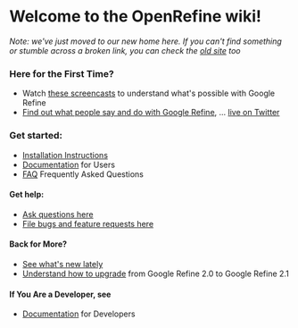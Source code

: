 # Welcome to the OpenRefine wiki!

_Note: we've just moved to our new home here.  If you can't find something or stumble across a broken link, you can check the [old site](http://code.google.com/p/google-refine/) too_

### Here for the First Time?
* Watch [these screencasts](http://code.google.com/p/google-refine/wiki/Screencasts) to understand what's possible with Google Refine
* [Find out what people say and do with Google Refine](http://code.google.com/p/google-refine/wiki/WhatPeopleSay), ... [live on Twitter](http://refine-gadgets.stefanomazzocchi.user.dev.freebaseapps.com/twitter_tracker_view)

### Get started:
* [Installation Instructions](http://code.google.com/p/google-refine/wiki/InstallationInstructions)
* [Documentation](Documentation-For-Users) for Users
* [FAQ](FAQ) Frequently Asked Questions

#### Get help:
* [Ask questions here](http://groups.google.com/group/google-refine/)
* [File bugs and feature requests here](https://github.com/OpenRefine/OpenRefine/issues)

#### Back for More?

* [See what's new lately](WhatsNew)
* [Understand how to upgrade](http://code.google.com/p/google-refine/wiki/BackUpGoogleRefineData) from Google Refine 2.0 to Google Refine 2.1

#### If You Are a Developer, see

* [Documentation](wiki/Documentation-For-Developers) for Developers